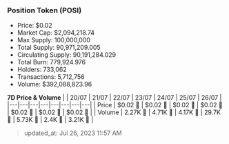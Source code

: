 
  ### Position Token (POSI)
  - Price: $0.02
  - Market Cap: $2,094,218.74
  - Max Supply: 100,000,000
  - Total Supply: 90,971,209.005
  - Circulating Supply: 90,191,284.029
  - Total Burn: 779,924.976
  - Holders: 733,062
  - Transactions: 5,712,756
  - Volume: $392,088,823.96

  **7D Price & Volume**
  | | 20&#x2F;07 | 21&#x2F;07 | 22&#x2F;07 | 23&#x2F;07 | 24&#x2F;07 | 25&#x2F;07 | 26&#x2F;07 |
  |---|---|---|---|---|---|---|---|
  | Price | $0.02 🔻 | $0.02 🔻 | $0.02 🚀 | $0.02 🚀 | $0.02 🚀 | $0.02 🚀 | $0.02 🚀 |
  | Volume | 2.27K 🔻 | 4.71K 🚀 | 4.17K 🔻 | 29.7K 🚀 | 5.73K 🔻 | 2.4K 🔻 | 3.21K 🚀 |

  > updated_at: Jul 26, 2023 11:57 AM
